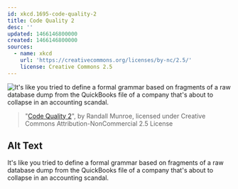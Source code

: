 ```yaml
---
id: xkcd.1695-code-quality-2
title: Code Quality 2
desc: ''
updated: 1466146800000
created: 1466146800000
sources:
  - name: xkcd
    url: 'https://creativecommons.org/licenses/by-nc/2.5/'
    license: Creative Commons 2.5
---
```

![It's like you tried to define a formal grammar based on fragments of a raw database dump from the QuickBooks file of a company that's about to collapse in an accounting scandal.](https://imgs.xkcd.com/comics/code_quality_2.png)
> "[Code Quality 2](https://xkcd.com/1695/)", by Randall Munroe, licensed under Creative Commons Attribution-NonCommercial 2.5 License

## Alt Text
It's like you tried to define a formal grammar based on fragments of a raw database dump from the QuickBooks file of a company that's about to collapse in an accounting scandal.
